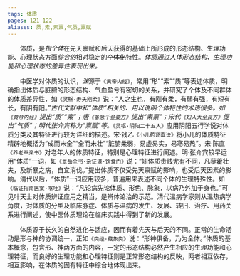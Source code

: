 ```yaml
---
tags: 体质
pages: 121 122
aliases: 质,素,素禀,气质,禀赋
---
```

&emsp;&emsp;体质，是<dfn>指个体</dfn>在先天禀赋和后天获得的基础上所形成的形态结构、生理功能、心理状态方面<dfn>综合的</dfn>相对稳定的~~个体化~~特性。<dfn>体质通过人体形态结构、生理功能和心理状态的差异性表现出来。</dfn>

&emsp;&emsp;中医学对体质的认识，<dfn>渊</dfn>源于`《黄帝内经》`，常用“形”“素”“质”等表述体质，明确指出体质与脏腑的形态结构、气血盈亏有密切的关系，并研究了个体及不同群体的体质差异性，如`《灵枢·寿夭刚柔》`说：“人之生也，有刚有柔，有弱有强，有短有长，有阴有阳。”<dfn>古代文献中和“体质”相关的、用以说明个体特性的术语很多。如`《黄帝内经》`提出“质”“素”；唐`《备急千金要方》`提出“素禀”；宋代`《妇人大全良方》`提出“气质”；明代张介宾称为“禀赋”等。</dfn>`《灵枢·阴阳二十五人》`应用阴阳五行学说对体质分类及其特征进行较为详细的描述。宋·钱乙`《小儿药证直诀》`将小儿的体质特征精辟地概括为“成而未全”“全而未壮”“脏腑柔弱，易虚易实，易寒易热”。宋·陈直`《养老奉亲书》`对老年人的体质特征，特别是心理特征进行阐述。明·张介宾较早运用“体质”一词，如`《景岳全书·杂证谟·饮食门》`说：“矧体质贵贱尤有不同，凡藜藿壮夫，及新暴之病，自宜消伐。”提出体质不仅受先天禀赋的影响，也受后天因素的影响。清代以后，“体质”一词应用较多，普遍用来表述不同个体的生理特殊性。如`《临证指南医案·呕吐》`说：“凡论病先论体质、形色、脉象，以病乃外加于身也。”可见叶天士对体质辨证应用之精当，是辨体论治的示范。清代温病学家则从温热病学角度，对体质的分型及临床脉症、体质与温病的发生、发展、转归、治疗、用药关系进行阐述，使中医体质理论在临床实践中得到了新的发展。

&emsp;&emsp;体质源于长久的自然进化与适应，因而有着先天与后天的不同。正常的生命活动是形与神的协调统一，正如`《类经·藏象类》`说：“形神俱备，乃为全体。”体质的基本概念，包含形、神两方面的内容，一定的形态结构必然产生相应的生理功能和心理特征，而良好的生理功能和心理特征则是正常形态结构的反映，两者相互依存，相互影响，在体质的固有特征中综合地体现出来。